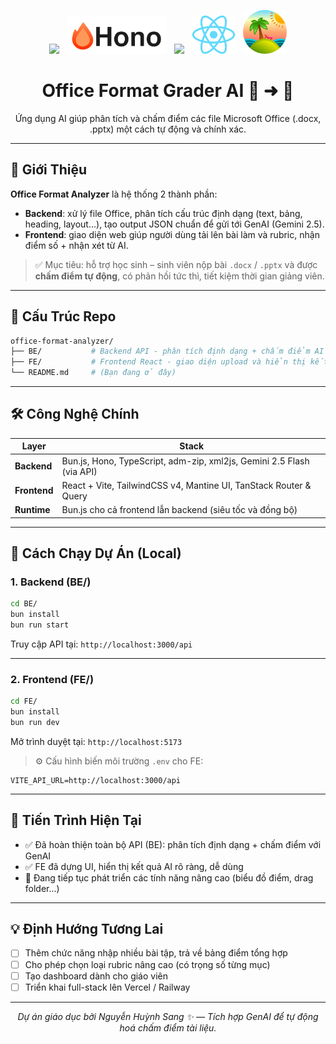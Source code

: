<p align="center">
  <img src="https://bun.sh/logo.svg" width="60" />
  &nbsp;
  <img src="https://raw.githubusercontent.com/honojs/hono/main/docs/images/hono-title.png" height="60" />
  &nbsp;
  <img src="https://vitejs.dev/logo-with-shadow.png" width="70" />
  &nbsp;
  <img src="./FE/public/assets/react.png" width="70"/>
  &nbsp;
  <img src="./FE/public/assets/tanstack.png" width="70" />
</p>

<h1 align="center">
  Office Format Grader AI 📄 ➜ 🤖
</h1>

<p align="center">
  Ứng dụng AI giúp phân tích và chấm điểm các file Microsoft Office (.docx, .pptx) một cách tự động và chính xác.
</p>

---

## 📌 Giới Thiệu

**Office Format Analyzer** là hệ thống 2 thành phần:

- **Backend**: xử lý file Office, phân tích cấu trúc định dạng (text, bảng, heading, layout...), tạo output JSON chuẩn để gửi tới GenAI (Gemini 2.5).
- **Frontend**: giao diện web giúp người dùng tải lên bài làm và rubric, nhận điểm số + nhận xét từ AI.

> ✅ Mục tiêu: hỗ trợ học sinh – sinh viên nộp bài `.docx` / `.pptx` và được **chấm điểm tự động**, có phản hồi tức thì, tiết kiệm thời gian giảng viên.

---

## 🧱 Cấu Trúc Repo

```bash
office-format-analyzer/
├── BE/           # Backend API - phân tích định dạng + chấm điểm AI
├── FE/           # Frontend React - giao diện upload và hiển thị kết quả
└── README.md     # (Bạn đang ở đây)
````

---

## 🛠️ Công Nghệ Chính

| Layer        | Stack                                                                 |
| ------------ | --------------------------------------------------------------------- |
| **Backend**  | Bun.js, Hono, TypeScript, adm-zip, xml2js, Gemini 2.5 Flash (via API) |
| **Frontend** | React + Vite, TailwindCSS v4, Mantine UI, TanStack Router & Query     |
| **Runtime**  | Bun.js cho cả frontend lẫn backend (siêu tốc và đồng bộ)              |

---

## 🚀 Cách Chạy Dự Án (Local)

### 1. Backend (BE/)

```bash
cd BE/
bun install
bun run start
```

Truy cập API tại: `http://localhost:3000/api`

---

### 2. Frontend (FE/)

```bash
cd FE/
bun install
bun run dev
```

Mở trình duyệt tại: `http://localhost:5173`

> ⚙️ Cấu hình biến môi trường `.env` cho FE:

```env
VITE_API_URL=http://localhost:3000/api
```

---

## 📌 Tiến Trình Hiện Tại

* ✅ Đã hoàn thiện toàn bộ API (BE): phân tích định dạng + chấm điểm với GenAI
* ✅ FE đã dựng UI, hiển thị kết quả AI rõ ràng, dễ dùng
* 🔄 Đang tiếp tục phát triển các tính năng nâng cao (biểu đồ điểm, drag folder...)

---

## 💡 Định Hướng Tương Lai

* [ ] Thêm chức năng nhập nhiều bài tập, trả về bảng điểm tổng hợp
* [ ] Cho phép chọn loại rubric nâng cao (có trọng số từng mục)
* [ ] Tạo dashboard dành cho giáo viên
* [ ] Triển khai full-stack lên Vercel / Railway

---

<p align="center">
  <i>Dự án giáo dục bởi Nguyễn Huỳnh Sang ✨ — Tích hợp GenAI để tự động hoá chấm điểm tài liệu.</i>
</p>

